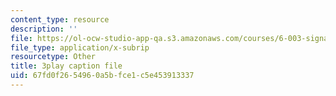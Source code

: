 ```yaml
---
content_type: resource
description: ''
file: https://ol-ocw-studio-app-qa.s3.amazonaws.com/courses/6-003-signals-and-systems-fall-2011/67fd0f2654960a5bfce1c5e453913337_-FHm2pQmiSM.srt
file_type: application/x-subrip
resourcetype: Other
title: 3play caption file
uid: 67fd0f26-5496-0a5b-fce1-c5e453913337
---
```


